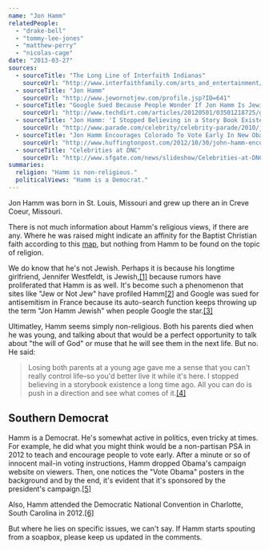 ```yaml
---
name: "Jon Hamm"
relatedPeople:
  - "drake-bell"
  - "tommy-lee-jones"
  - "matthew-perry"
  - "nicolas-cage"
date: "2013-03-27"
sources:
  - sourceTitle: "The Long Line of Interfaith Indianas"
    sourceUrl: "http://www.interfaithfamily.com/arts_and_entertainment/popular_culture/Interfaith_Celebrities_The_Long_Line_of_Interfaith_Indianas.shtml"
  - sourceTitle: "Jon Hamm"
    sourceUrl: "http://www.jewornotjew.com/profile.jsp?ID=641"
  - sourceTitle: "Google Sued Because People Wonder If Jon Hamm Is Jewish"
    sourceUrl: "http://www.techdirt.com/articles/20120501/03501218725/google-sued-because-some-people-wonder-if-jon-hamm-is-jewish.shtml"
  - sourceTitle: "Jon Hamm: 'I Stopped Believing in a Story Book Existence A Long Time Ago.'"
    sourceUrl: "http://www.parade.com/celebrity/celebrity-parade/2010/jon-hamm-mad-men.html"
  - sourceTitle: "Jon Hamm Encourages Colorado To Vote Early In New Obama Ad"
    sourceUrl: "http://www.huffingtonpost.com/2012/10/30/john-hamm-encourages-colo_n_2046099.html?ncid=edlinkusaolp00000003"
  - sourceTitle: "Celebrities at DNC"
    sourceUrl: "http://www.sfgate.com/news/slideshow/Celebrities-at-DNC-48584.php"
summaries:
  religion: "Hamm is non-religious."
  politicalViews: "Hamm is a Democrat."
---
```


Jon Hamm was born in St. Louis, Missouri and grew up there an in Creve Coeur, Missouri.

There is not much information about Hamm's religious views, if there are any. Where he was raised might indicate an affinity for the Baptist Christian faith according to this [map](http://www.facebook.com/photo.php?fbid=10151653383943047&set=o.206704599442186&type=1&theater), but nothing from Hamm to be found on the topic of religion.

We do know that he's not Jewish. Perhaps it is because his longtime girlfriend, Jennifer Westfeldt, is Jewish,<a class="source-citation" href="#http%3A%2F%2Fwww.interfaithfamily.com%2Farts_and_entertainment%2Fpopular_culture%2FInterfaith_Celebrities_The_Long_Line_of_Interfaith_Indianas.shtml" title="The Long Line of Interfaith Indianas">[1]</a> because rumors have proliferated that Hamm is as well. It's become such a phenomenon that sites like "Jew or Not Jew" have profiled Hamm<a class="source-citation" href="#http%3A%2F%2Fwww.jewornotjew.com%2Fprofile.jsp%3FID%3D641" title="Jon Hamm">[2]</a> and Google was sued for antisemitism in France because its auto-search function keeps throwing up the term "Jon Hamm Jewish" when people Google the star.<a class="source-citation" href="#http%3A%2F%2Fwww.techdirt.com%2Farticles%2F20120501%2F03501218725%2Fgoogle-sued-because-some-people-wonder-if-jon-hamm-is-jewish.shtml" title="Google Sued Because People Wonder If Jon Hamm Is Jewish">[3]</a>

Ultimatley, Hamm seems simply non-religious. Both his parents died when he was young, and talking about that would be a perfect opportunity to talk about "the will of God" or muse that he will see them in the next life. But no. He said:

>Losing both parents at a young age gave me a sense that you can't really control life–so you'd better live it while it's here. I stopped believing in a storybook existence a long time ago. All you can do is push in a direction and see what comes of it.<a class="source-citation" href="#http%3A%2F%2Fwww.parade.com%2Fcelebrity%2Fcelebrity-parade%2F2010%2Fjon-hamm-mad-men.html" title="Jon Hamm: &apos;I Stopped Believing in a Story Book Existence A Long Time Ago.&apos;">[4]</a>

## 

## Southern Democrat

Hamm is a Democrat. He's somewhat active in politics, even tricky at times. For example, he did what you might think would be a non-partisan PSA in 2012 to teach and encourage people to vote early. After a minute or so of innocent mail-in voting instructions, Hamm dropped Obama's campaign website on viewers. Then, one notices the "Vote Obama" posters in the background and by the end, it's evident that it's sponsored by the president's campaign.<a class="source-citation" href="#http%3A%2F%2Fwww.huffingtonpost.com%2F2012%2F10%2F30%2Fjohn-hamm-encourages-colo_n_2046099.html%3Fncid%3Dedlinkusaolp00000003" title="Jon Hamm Encourages Colorado To Vote Early In New Obama Ad">[5]</a>

Also, Hamm attended the Democratic National Convention in Charlotte, South Carolina in 2012.<a class="source-citation" href="#http%3A%2F%2Fwww.sfgate.com%2Fnews%2Fslideshow%2FCelebrities-at-DNC-48584.php" title="Celebrities at DNC">[6]</a>

But where he lies on specific issues, we can't say. If Hamm starts spouting from a soapbox, please keep us updated in the comments.
